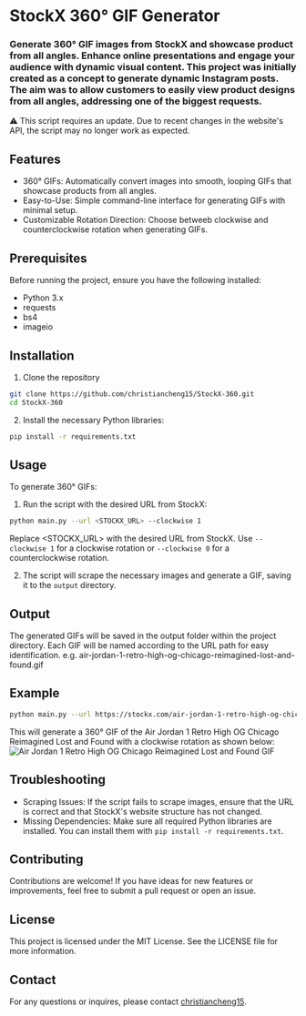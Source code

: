 # StockX 360° GIF Generator

### Generate 360° GIF images from StockX and showcase product from all angles. Enhance online presentations and engage your audience with dynamic visual content. This project was initially created as a concept to generate dynamic Instagram posts. The aim was to allow customers to easily view product designs from all angles, addressing one of the biggest requests.

⚠️ This script requires an update. Due to recent changes in the website's API, the script may no longer work as expected.

## Features
- 360° GIFs: Automatically convert images into smooth, looping GIFs that showcase products from all angles.
- Easy-to-Use: Simple command-line interface for generating GIFs with minimal setup.
- Customizable Rotation Direction: Choose betweeb clockwise and counterclockwise rotation when generating GIFs.

## Prerequisites
Before running the project, ensure you have the following installed:
- Python 3.x
- requests
- bs4
- imageio

## Installation
1. Clone the repository
```bash
git clone https://github.com/christiancheng15/StockX-360.git
cd StockX-360
```

2. Install the necessary Python libraries:
```bash
pip install -r requirements.txt
```

## Usage
To generate 360° GIFs:
1. Run the script with the desired URL from StockX:
```bash
python main.py --url <STOCKX_URL> --clockwise 1
```
Replace <STOCKX_URL> with the desired URL from StockX. Use `--clockwise 1` for a clockwise rotation or `--clockwise 0` for a counterclockwise rotation.

2. The script will scrape the necessary images and generate a GIF, saving it to the `output` directory.

## Output
The generated GIFs will be saved in the output folder within the project directory. Each GIF will be named according to the URL path for easy identification. e.g. air-jordan-1-retro-high-og-chicago-reimagined-lost-and-found.gif

## Example
```bash
python main.py --url https://stockx.com/air-jordan-1-retro-high-og-chicago-reimagined-lost-and-found --clockwise 1
```
This will generate a 360° GIF of the Air Jordan 1 Retro High OG Chicago Reimagined Lost and Found with a clockwise rotation as shown below:
![Air Jordan 1 Retro High OG Chicago Reimagined Lost and Found GIF](output/air-jordan-1-retro-high-og-chicago-reimagined-lost-and-found.gif)

## Troubleshooting
- Scraping Issues: If the script fails to scrape images, ensure that the URL is correct and that StockX's website structure has not changed.
- Missing Dependencies: Make sure all required Python libraries are installed. You can install them with `pip install -r requirements.txt`.

## Contributing
Contributions are welcome! If you have ideas for new features or improvements, feel free to submit a pull request or open an issue.

## License
This project is licensed under the MIT License. See the LICENSE file for more information.

## Contact
For any questions or inquires, please contact [christiancheng15](https://github.com/christiancheng15/).
